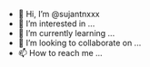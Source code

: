 - 👋 Hi, I’m @sujantnxxx
- 👀 I’m interested in ...
- 🌱 I’m currently learning ...
- 💞️ I’m looking to collaborate on ...
- 📫 How to reach me ...

<!---
sujantnxxx/sujantnxxx is a ✨ special ✨ repository because its `README.md` (this file) appears on your GitHub profile.
You can click the Preview link to take a look at your changes.
---password Facebook,
